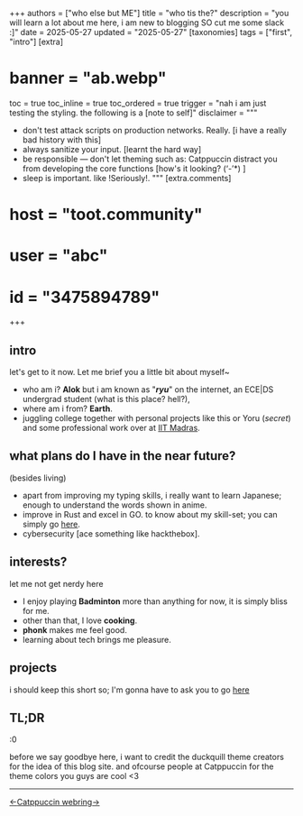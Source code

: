 +++
authors = ["who else but ME"]
title = "who tis the?"
description = "you will learn a lot about me here, i am new to blogging SO cut me some slack :]"
date = 2025-05-27
updated = "2025-05-27"
[taxonomies]
tags = ["first", "intro"]
[extra]
# banner = "ab.webp"

toc = true
toc_inline = true
toc_ordered = true
trigger = "nah i am just testing the styling. the following is a [note to self]"
disclaimer = """
- don't test attack scripts on production networks. Really. [i have a really bad history with this]
- always sanitize your input. [learnt the hard way]
- be responsible — don't let theming such as: Catppuccin distract you from developing the core functions [how's it looking? (‘-’*) ]
- sleep is important. like !Seriously!.
"""
[extra.comments]
# host = "toot.community"
# user = "abc"
# id = "3475894789"
+++


## intro
let's get to it now. Let me brief you a little bit about myself~ 
- who am i? **Alok** but i am known as "**_ryu_**" on the internet, an ECE|DS undergrad student (what is this place? hell?), 
- where am i from? **Earth**. 
- juggling college together with personal projects like this or Yoru (_secret_) and some professional work over at [IIT Madras](https://github.com/iitm-paradox).  


## what plans do I have in the near future? 
(besides living)

- apart from improving my typing skills, i really want to learn Japanese; enough to understand the words shown in anime.
- improve in Rust and excel in GO. to know about my skill-set; you can simply go [here](https://alokranjan.me/about).
- cybersecurity [ace something like hackthebox].


## interests?

let me not get nerdy here

- I enjoy playing **Badminton** more than anything for now, it is simply bliss for me.
- other than that, I love **cooking**.
- **phonk** makes me feel good.
- learning about tech brings me pleasure.

## projects
i should keep this short so; I'm gonna have to ask you to go [here](https://alokranjan.me/projects)

## TL;DR
:0



before we say goodbye here, i want to credit the duckquill theme creators for the idea of this blog site. and ofcourse people at Catppuccin for the theme colors you guys are cool <3


<hr class="hr" />
<div class="webring-badge">
  <a href="https://ctp-webr.ing/ryu/previous" target="_blank" rel="{{ rel_attributes }}">&larr;</a
  ><a href="https://ctp-webr.ing/" target="_blank" rel="{{ rel_attributes }}">Catppuccin webring</a
  ><a href="https://ctp-webr.ing/ryu/next" target="_blank" rel="{{ rel_attributes }}">&rarr;</a>
</div>
